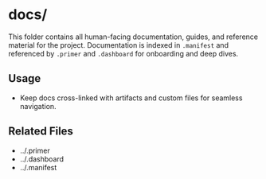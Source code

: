 # docs/

This folder contains all human-facing documentation, guides, and reference material for the project. Documentation is indexed in `.manifest` and referenced by `.primer` and `.dashboard` for onboarding and deep dives.

## Usage
- Keep docs cross-linked with artifacts and custom files for seamless navigation.

## Related Files
- ../.primer
- ../.dashboard
- ../.manifest
